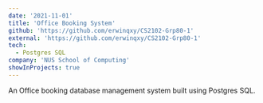 ```yaml
---
date: '2021-11-01'
title: 'Office Booking System'
github: 'https://github.com/erwinqxy/CS2102-Grp80-1'
external: 'https://github.com/erwinqxy/CS2102-Grp80-1'
tech:
  - Postgres SQL 
company: 'NUS School of Computing'
showInProjects: true
---
```

An Office booking database management system built using Postgres SQL. 